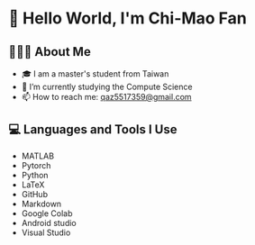 # 👋 Hello World, I'm Chi-Mao Fan 

## 👨🏻‍💻  About Me 
- 🎓 I am a master's student from Taiwan
- 🌱 I’m currently studying the Compute Science
- 📫 How to reach me: qaz5517359@gmail.com


## 💻  Languages and Tools I Use
- MATLAB
- Pytorch
- Python
- LaTeX
- GitHub
- Markdown
- Google Colab
- Android studio
- Visual Studio

